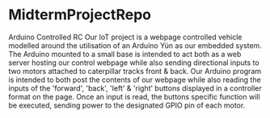 # MidtermProjectRepo
Arduino Controlled RC
Our IoT project is a webpage controlled vehicle modelled around the utilisation of an Arduino Yún as our embedded system. The Arduino mounted to a small base is intended to act both as a web server hosting our control webpage while also sending directional inputs to two motors attached to caterpillar tracks front &  back.
Our Arduino program is intended to both post the contents of our webpage while also reading the inputs of the 'forward', 'back', 'left' & 'right' buttons displayed in  a controller format on the page. Once an input is read, the buttons specific function will be executed, sending power to the designated GPIO pin of each motor.   
